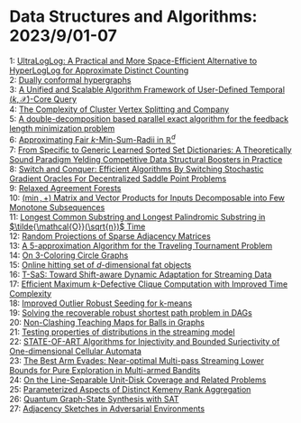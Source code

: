 # Data Structures and Algorithms: 2023/9/01-07  
1: [UltraLogLog: A Practical and More Space-Efficient Alternative to  HyperLogLog for Approximate Distinct Counting](https://doi.org/10.48550/arXiv.2308.16862)  
2: [Dually conformal hypergraphs](https://doi.org/10.48550/arXiv.2309.00098)  
3: [A Unified and Scalable Algorithm Framework of User-Defined Temporal  $(k,\mathcal{X})$-Core Query](https://doi.org/10.48550/arXiv.2309.00361)  
4: [The Complexity of Cluster Vertex Splitting and Company](https://doi.org/10.48550/arXiv.2309.00504)  
5: [A double-decomposition based parallel exact algorithm for the feedback  length minimization problem](https://doi.org/10.48550/arXiv.2309.00811)  
6: [Approximating Fair $k$-Min-Sum-Radii in $\mathbb{R}^d$](https://doi.org/10.48550/arXiv.2309.00834)  
7: [From Specific to Generic Learned Sorted Set Dictionaries: A  Theoretically Sound Paradigm Yelding Competitive Data Structural Boosters in  Practice](https://doi.org/10.48550/arXiv.2309.00946)  
8: [Switch and Conquer: Efficient Algorithms By Switching Stochastic  Gradient Oracles For Decentralized Saddle Point Problems](https://doi.org/10.48550/arXiv.2309.00997)  
9: [Relaxed Agreement Forests](https://doi.org/10.48550/arXiv.2309.01110)  
10: [$(\min,+)$ Matrix and Vector Products for Inputs Decomposable into Few  Monotone Subsequences](https://doi.org/10.48550/arXiv.2309.01136)  
11: [Longest Common Substring and Longest Palindromic Substring in  $\tilde{\mathcal{O}}(\sqrt{n})$ Time](https://doi.org/10.48550/arXiv.2309.01250)  
12: [Random Projections of Sparse Adjacency Matrices](https://doi.org/10.48550/arXiv.2309.01360)  
13: [A $5$-approximation Algorithm for the Traveling Tournament Problem](https://doi.org/10.48550/arXiv.2309.01902)  
14: [On 3-Coloring Circle Graphs](https://doi.org/10.48550/arXiv.2309.02258)  
15: [Online hitting set of $d$-dimensional fat objects](https://doi.org/10.48550/arXiv.2309.02269)  
16: [T-SaS: Toward Shift-aware Dynamic Adaptation for Streaming Data](https://doi.org/10.48550/arXiv.2309.02610)  
17: [Efficient Maximum $k$-Defective Clique Computation with Improved Time  Complexity](https://doi.org/10.48550/arXiv.2309.02635)  
18: [Improved Outlier Robust Seeding for k-means](https://doi.org/10.48550/arXiv.2309.02710)  
19: [Solving the recoverable robust shortest path problem in DAGs](https://doi.org/10.48550/arXiv.2309.02816)  
20: [Non-Clashing Teaching Maps for Balls in Graphs](https://doi.org/10.48550/arXiv.2309.02876)  
21: [Testing properties of distributions in the streaming model](https://doi.org/10.48550/arXiv.2309.03245)  
22: [STATE-OF-ART Algorithms for Injectivity and Bounded Surjectivity of  One-dimensional Cellular Automata](https://doi.org/10.48550/arXiv.2309.03073)  
23: [The Best Arm Evades: Near-optimal Multi-pass Streaming Lower Bounds for  Pure Exploration in Multi-armed Bandits](https://doi.org/10.48550/arXiv.2309.03145)  
24: [On the Line-Separable Unit-Disk Coverage and Related Problems](https://doi.org/10.48550/arXiv.2309.03162)  
25: [Parameterized Aspects of Distinct Kemeny Rank Aggregation](https://doi.org/10.48550/arXiv.2309.03517)  
26: [Quantum Graph-State Synthesis with SAT](https://doi.org/10.48550/arXiv.2309.03593)  
27: [Adjacency Sketches in Adversarial Environments](https://doi.org/10.48550/arXiv.2309.03728)  